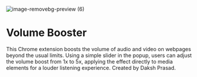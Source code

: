 ![image-removebg-preview (6)](https://github.com/user-attachments/assets/f03c27ee-36c2-438e-8698-1a0394acba6f)

# Volume Booster
This Chrome extension boosts the volume of audio and video on webpages beyond the usual limits. Using a simple slider in the popup, users can adjust the volume boost from 1x to 5x, applying the effect directly to media elements for a louder listening experience. Created by Daksh Prasad.
